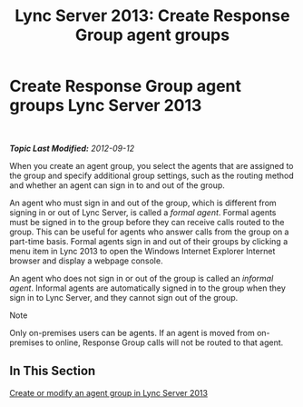 ﻿---
title: 'Lync Server 2013: Create Response Group agent groups'
TOCTitle: Create Response Group agent groups
ms:assetid: 2a80de17-ead0-46e8-8a27-7a4e233dbde0
ms:mtpsurl: https://technet.microsoft.com/en-us/library/Gg520969(v=OCS.15)
ms:contentKeyID: 48183688
ms.date: 07/23/2014
mtps_version: v=OCS.15
---

<div data-xmlns="http://www.w3.org/1999/xhtml">

<div class="topic" data-xmlns="http://www.w3.org/1999/xhtml" data-msxsl="urn:schemas-microsoft-com:xslt" data-cs="http://msdn.microsoft.com/en-us/">

<div data-asp="http://msdn2.microsoft.com/asp">

# Create Response Group agent groups Lync Server 2013

</div>

<div id="mainSection">

<div id="mainBody">

<span> </span>

_**Topic Last Modified:** 2012-09-12_

When you create an agent group, you select the agents that are assigned to the group and specify additional group settings, such as the routing method and whether an agent can sign in to and out of the group.

An agent who must sign in and out of the group, which is different from signing in or out of Lync Server, is called a *formal agent*. Formal agents must be signed in to the group before they can receive calls routed to the group. This can be useful for agents who answer calls from the group on a part-time basis. Formal agents sign in and out of their groups by clicking a menu item in Lync 2013 to open the Windows Internet Explorer Internet browser and display a webpage console.

An agent who does not sign in or out of the group is called an *informal agent*. Informal agents are automatically signed in to the group when they sign in to Lync Server, and they cannot sign out of the group.

<div class="alert">


> [!NOTE]
> Only on-premises users can be agents. If an agent is moved from on-premises to online, Response Group calls will not be routed to that agent.



</div>

<div>

## In This Section

[Create or modify an agent group in Lync Server 2013](lync-server-2013-create-or-modify-an-agent-group.md)

</div>

</div>

<span> </span>

</div>

</div>

</div>

